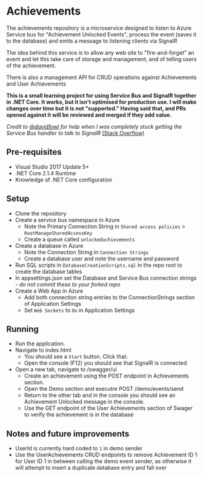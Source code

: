# Achievements

The achievements repository is a microservice designed to listen to Azure Service bus for "Achievement Unlocked Events", process the event (saves it to the database) and emits a message to listening clients via SignalR

The idea behind this service is to allow any web site to "fire-and-forget" an event and let this take care of storage and management, and of telling users of the achievement.

There is also a management API for CRUD operations against Achievements and User Achievements

**This is a small learning project for using Service Bus and SignalR together in .NET Core. It works, but it isn't optimised for production use. I will make changes over time but it is not "supported." Having said that, and PRs opened against it will be reviewed and merged if they add value.**

*Credit to [@davidfowl](https://github.com/davidfowl) for help when I was completely stuck getting the Service Bus handler to talk to SignalR* [(Stack Overflow)](https://stackoverflow.com/questions/52470647/how-to-access-signalr-connection-from-azure-service-bus-event-handler)

## Pre-requisites

- Visual Studio 2017 Update 5+
- .NET Core 2.1.4 Runtime
- Knowledge of .NET Core configuration

## Setup

- Clone the repository
- Create a service bus namespace in Azure
  - Note the Primary Connection String in `Shared access policies` > `RootManageSharedAccessKey`
  - Create a queue called `unlockedachievements`
- Create a database in Azure
    - Note the Connection String in `Connection Strings`
    - Create a database user and note the username and password
- Run SQL scripts in `DatabaseCreationScripts.sql` in the repo root to create the database tables
- In appsettings.json set the Database and Service Bus connection strings - *do not commit these to your forked repo*
- Create a Web App in Azure
    - Add both connection string entries to the ConnectionStrings section of Application Settings
    - Set `Web Sockets` to `On` in Application Settings

## Running

- Run the application.
- Navigate to index.html
  - You should see a `Start` button. Click that.
  - Open the console (F12) you should see that SignalR is connected
- Open a new tab, navigate to /swagger/ui
  - Create an achievement using the POST endpoint in Achievements section.
  - Open the Demo section and executre POST /demo/events/send
  - Return to the other tab and in the console you should see an Achievement Unlocked message in the console.
  - Use the GET endpoint of the User Achievements section of Swager to verify the achievement is in the database

## Notes and future improvements

- UserId is currently hard coded to `1` in demo sender
- Use the UserAchievements CRUD endpoints to remove Achievement ID 1 for User ID 1 in between calling the demo event sender, as otherwise it will attempt to insert a duplicate database entry and fall over
